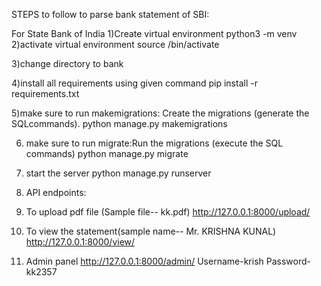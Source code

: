 STEPS to follow to parse bank statement of SBI:

For State Bank of India
1)Create virtual environment
  python3 -m venv <myenvname>
2)activate virtual environment
  source <myenvname>/bin/activate
  
3)change directory to bank

4)install all requirements using given command
  pip install -r requirements.txt

5)make sure to run makemigrations: Create the migrations (generate the SQLcommands).
  python manage.py makemigrations
 
6) make sure to run migrate:Run the migrations (execute the SQL commands)
  python manage.py migrate

7) start the server
  python manage.py runserver

8) API endpoints:

1) To upload pdf file (Sample file-- kk.pdf)
http://127.0.0.1:8000/upload/
2) To view the statement(sample name-- Mr. KRISHNA KUNAL)
http://127.0.0.1:8000/view/
3) Admin panel
http://127.0.0.1:8000/admin/
Username-krish
Password-kk2357

